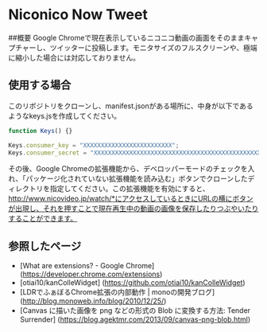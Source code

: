 # Niconico Now Tweet
##概要
Google Chromeで現在表示しているニコニコ動画の画面をそのままキャプチャーし、ツイッターに投稿します。モニタサイズのフルスクリーンや、極端に縮小した場合には対応しておりません。
## 使用する場合
このリポジトリをクローンし、manifest.jsonがある場所に、中身が以下であるようなkeys.jsを作成してください。
```js
function Keys() {}

Keys.consumer_key = "XXXXXXXXXXXXXXXXXXXXXXXXX";
Keys.consumer_secret = "XXXXXXXXXXXXXXXXXXXXXXXXXXXXXXXXXXXXXXXXXXXXXXXXXX";
```
その後、Google Chromeの拡張機能から、デベロッパーモードのチェックを入れ、「パッケージ化されていない拡張機能を読み込む」ボタンでクローンしたディレクトリを指定してください。この拡張機能を有効にすると、http://www.nicovideo.jp/watch/*にアクセスしているときにURLの横にボタンが出現し、それを押すことで現在再生中の動画の画像を保存したりつぶやいたりすることができます。
## 参照したページ
* [What are extensions? - Google Chrome]
  (https://developer.chrome.com/extensions)
* [otiai10/kanColleWidget]
  (https://github.com/otiai10/kanColleWidget)
* [LDRでふぁぼるChrome拡張の内部動作 | monoの開発ブログ]
  (http://blog.monoweb.info/blog/2010/12/25/)
* [Canvas に描いた画像を png などの形式の Blob に変換する方法: Tender Surrender]
  (https://blog.agektmr.com/2013/09/canvas-png-blob.html)

